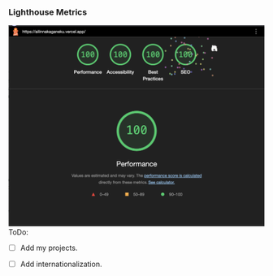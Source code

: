 ### Lighthouse Metrics
![Lighthouse Metrics](/public/lighthouse.png)
ToDo:
- [ ] Add my projects.
- [ ] Add internationalization.

